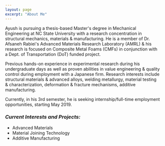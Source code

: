 ```yaml
---
layout: page
excerpt: "About Me"
---
```


Ayush is pursuing a thesis-based Master's degree in Mechanical Engineering at NC State University with a research concentration in structural mechanics, materials & manufacturing. He is a member of Dr. Afsaneh Rabiei's  Advanced Materials Research Laboratory (AMRL) & his research is focused on Composite Metal Foams (CMFs) in conjunction with a Dept. of Transportation (DoT) funded project. 

Previous hands-on experience in experimental research during his undergraduate days as well as proven abilities in value engineering & quality control during employment with a Japanese firm. Research interests include structural materials & advanced alloys, welding metallurgy, material testing & characterization, deformation & fracture mechanisms, additive manufacturing. 

Currently, in his 3rd semester, he is seeking internship/full-time employment opportunities, starting May 2019.

### *Current Interests and Projects:*

- Advanced Materials
- Material Joining Technology
- Additive Manufacturing

